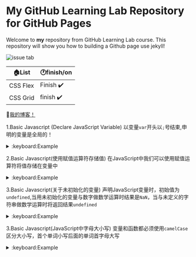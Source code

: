 # My GitHub Learning Lab Repository for GitHub Pages

Welcome to **my** repository from GitHub Learning Lab course. This repository will show you how to building a Github page use jekyll!

![issue tab](https://lab.github.com/public/images/issue_tab.png)

:house:List | :clock1:finish/on
------------ | -------------
CSS Flex | Finish :heavy_check_mark:
CSS Grid | finish :heavy_check_mark:


:rocket:[我的博客！](https://love-lg.github.io/github-pages-with-jekyll/)

1.Basic Javascript (Declare JavaScript Variable)
以变量`var`开头以`;`号结束,申明的变量是全局的！
<details>
  <summary>:keyboard:Example</summary>
  
  ```js
  var myName="peter";
  ```
  <summary>ES6</summary>
  
  ```js
  let Age=22;
  or
  const myName="peter";
  ```
  </details>
  
  2.Basic Javascript(使用赋值运算符存储值)
  在JavaScript中我们可以使用赋值运算符将值存储在变量中
  <details>
  <summary>:keyboard:Example</summary>
    
    ```js
    var a;
    var b = 2;
    a = 7;
    var b = a;
    alert(b)    //7
    ```
  </details>
  
  3.Basic Javascript(关于未初始化的变量)
  声明JavaScript变量时，初始值为`undefined`,当用未初始化的变量与数字做数学运算时结果是`NaN`，当与未定义的字符串做数学运算时将返回结果`undefined`
  <details>
  <summary>:keyboard:Example</summary>
  
  ```js
  var a,b,c;
  a = a + 1;
  b = b + 2;
  c = c + strinng;
  alert(a);  //NaN
  alert(b);  //NaN
  alert(c);  //undefined
  ```
  </details>
  
  3.Basic Javascript(JavaScript中字母大小写)
  变量和函数都必须使用`camelCase`区分大小写，首个单词小写后面的单词首字母大写
  <details>
  <summary>:keyboard:Example</summary>
  
  ```js
  var firstName;
  var lastName;
  
  firstName = peter;
  lastName = park;
  ```
  </details>

